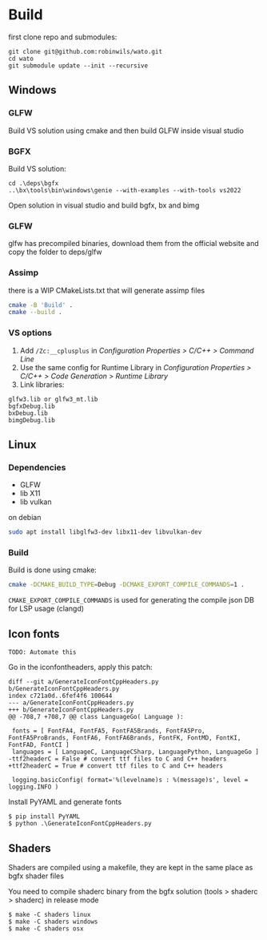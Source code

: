 # Build

first clone repo and submodules:
```
git clone git@github.com:robinwils/wato.git
cd wato
git submodule update --init --recursive
```

## Windows
### GLFW
Build VS solution using cmake and then build GLFW inside visual studio

### BGFX

Build VS solution:
```
cd .\deps\bgfx
..\bx\tools\bin\windows\genie --with-examples --with-tools vs2022
```

Open solution in visual studio and build bgfx, bx and bimg

### GLFW

glfw has precompiled binaries, download them from the official website and copy the folder to deps/glfw

### Assimp
there is a WIP CMakeLists.txt that will generate assimp files

```bash
cmake -B 'Build' .
cmake --build .
```

### VS options

1. Add `/Zc:__cplusplus` in *Configuration Properties > C/C++ > Command Line*
2. Use the same config for Runtime Library in *Configuration Properties > C/C++ > Code Generation > Runtime Library*
3. Link libraries:
```
glfw3.lib or glfw3_mt.lib
bgfxDebug.lib
bxDebug.lib
bimgDebug.lib
```

## Linux

### Dependencies

- GLFW
- lib X11
- lib vulkan

on debian
```bash
sudo apt install libglfw3-dev libx11-dev libvulkan-dev
```

### Build

Build is done using cmake:

```bash
cmake -DCMAKE_BUILD_TYPE=Debug -DCMAKE_EXPORT_COMPILE_COMMANDS=1 .
```

`CMAKE_EXPORT_COMPILE_COMMANDS` is used for generating the compile json DB for LSP usage (clangd)

## Icon fonts

`TODO: Automate this`

Go in the iconfontheaders, apply this patch:
```
diff --git a/GenerateIconFontCppHeaders.py b/GenerateIconFontCppHeaders.py
index c721a0d..6fef4f6 100644
--- a/GenerateIconFontCppHeaders.py
+++ b/GenerateIconFontCppHeaders.py
@@ -708,7 +708,7 @@ class LanguageGo( Language ):

 fonts = [ FontFA4, FontFA5, FontFA5Brands, FontFA5Pro, FontFA5ProBrands, FontFA6, FontFA6Brands, FontFK, FontMD, FontKI, FontFAD, FontCI ]
 languages = [ LanguageC, LanguageCSharp, LanguagePython, LanguageGo ]
-ttf2headerC = False # convert ttf files to C and C++ headers
+ttf2headerC = True # convert ttf files to C and C++ headers

 logging.basicConfig( format='%(levelname)s : %(message)s', level = logging.INFO )
```

Install PyYAML and generate fonts
```
$ pip install PyYAML
$ python .\GenerateIconFontCppHeaders.py
```

## Shaders

Shaders are compiled using a makefile, they are kept in the same place as bgfx shader files

You need to compile shaderc binary from the bgfx solution (tools > shaderc > shaderc) in release mode

```
$ make -C shaders linux
$ make -C shaders windows
$ make -C shaders osx
```

